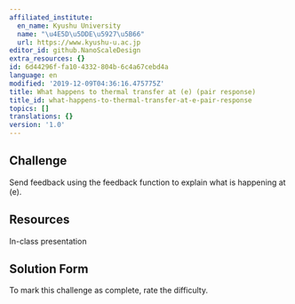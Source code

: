 ```yaml
---
affiliated_institute:
  en_name: Kyushu University
  name: "\u4E5D\u5DDE\u5927\u5B66"
  url: https://www.kyushu-u.ac.jp
editor_id: github.NanoScaleDesign
extra_resources: {}
id: 6d44296f-fa10-4332-804b-6c4a67cebd4a
language: en
modified: '2019-12-09T04:36:16.475775Z'
title: What happens to thermal transfer at (e) (pair response)
title_id: what-happens-to-thermal-transfer-at-e-pair-response
topics: []
translations: {}
version: '1.0'
---
```


## Challenge
Send feedback using the feedback function to explain what is happening at (e).


## Resources
In-class presentation


## Solution Form
To mark this challenge as complete, rate the difficulty.



